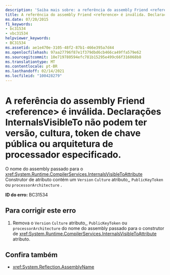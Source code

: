 ```yaml
---
description: 'Saiba mais sobre: a referência do assembly Friend <reference> é inválida. Declarações InternalsVisibleTo não podem ter versão, cultura, token de chave pública ou arquitetura de processador especificado.'
title: A referência do assembly Friend <reference> é inválida. Declarações InternalsVisibleTo não podem ter versão, cultura, token de chave pública ou arquitetura de processador especificado.
ms.date: 07/20/2015
f1_keywords:
- bc31534
- vbc31534
helpviewer_keywords:
- BC31534
ms.assetid: ae1e470e-3105-48f2-87b1-466e395a7d44
ms.openlocfilehash: 97aa27796f87e1f379dbd6cb466ca49ffa579e62
ms.sourcegitcommit: 10e719780594efc781b15295e499c66f316068b8
ms.translationtype: MT
ms.contentlocale: pt-BR
ms.lasthandoff: 02/14/2021
ms.locfileid: "100428279"
---
```

# <a name="friend-assembly-reference-reference-is-invalid-internalsvisibleto-declarations-cannot-have-a-version-culture-public-key-token-or-processor-architecture-specified"></a>A referência do assembly Friend \<reference> é inválida. Declarações InternalsVisibleTo não podem ter versão, cultura, token de chave pública ou arquitetura de processador especificado.

O nome do assembly passado para o <xref:System.Runtime.CompilerServices.InternalsVisibleToAttribute> Construtor de atributo contém um `Version` `Culture` atributo,, `PublicKeyToken` ou `processorArchitecture` .  
  
 **ID do erro:** BC31534  
  
## <a name="to-correct-this-error"></a>Para corrigir este erro  
  
1. Remova o `Version` `Culture` atributo,, `PublicKeyToken` ou `processorArchitecture` do nome do assembly passado para o construtor de <xref:System.Runtime.CompilerServices.InternalsVisibleToAttribute> atributo.  
  
## <a name="see-also"></a>Confira também

- <xref:System.Reflection.AssemblyName>
